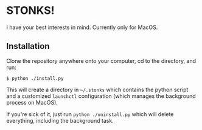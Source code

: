 # STONKS!
I have your best interests in mind. Currently only for MacOS.

## Installation
Clone the repository anywhere onto your computer, cd to the directory, and run:
```
$ python ./install.py
```

This will create a directory in `~/.stonks` which contains the python script
and a customized `launchctl` configuration (which manages the background
process on MacOS).

If you're sick of it, just run `python ./uninstall.py` which will delete
everything, including the background task.
